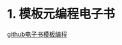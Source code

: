 # 1. 模板元编程电子书










[github电子书模板编程](https://wizardforcel.gitbooks.io/effective-cpp/content/50.html)











